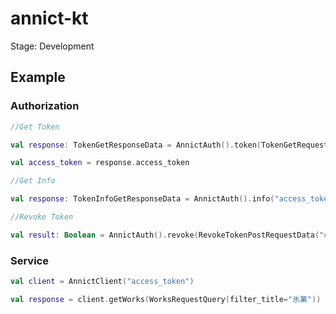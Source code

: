 # annict-kt

Stage: Development

## Example

### Authorization

```kotlin
//Get Token

val response: TokenGetResponseData = AnnictAuth().token(TokenGetRequestData("client_id", "client_secret", "authorization_code"(default), "urn:ietf:wg:oauth:2.0:oob"(default), "code"))

val access_token = response.access_token
```

```kotlin
//Get Info

val response: TokenInfoGetResponseData = AnnictAuth().info("access_token")
```

```kotlin
//Revoke Token

val result: Boolean = AnnictAuth().revoke(RevokeTokenPostRequestData("client_id", "client_secret", "token"))
```

### Service

```kotlin
val client = AnnictClient("access_token")

val response = client.getWorks(WorksRequestQuery(filter_title="氷菓"))
```
